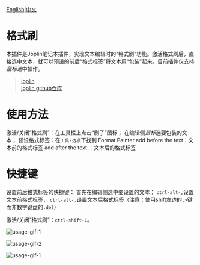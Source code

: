 [English](https://github.com/ZhangTe/joplin-plugin-format-painter/blob/main/README.md)|[中文](https://github.com/ZhangTe/joplin-plugin-format-painter/blob/main/README_zh.md)
# 格式刷
本插件是Joplin笔记本插件，实现文本编辑时的“格式刷”功能。激活格式刷后，直接选中文本，就可以预设的前后“格式标签”将文本用“包装”起来。目前插件仅支持*鼠标选*中操作。

>[joplin](https://joplinapp.org/) <br/>
>[joplin github仓库](https://github.com/laurent22/joplin)

# 使用方法
激活/关闭“格式刷”：在工具栏上点击“刷子”图标；
在编辑侧*鼠标*选要包装的文本；
预设格式标签：在`工具-选项`下找到 Format Painter
add before the text：文本前的格式标签
add after the text ：文本后的格式标签

# 快捷键
设置前后格式标签的快捷键：
首先在编辑侧选中要设置的文本；
`ctrl-alt-,`设置文本前格式标签，
`ctrl-alt-.`设置文本后格式标签（注意：使用shift左边的`.>`键而非数字键盘的`.del`） 

激活/关闭“格式刷”：`ctrl-shift-C`。

![usage-gif-1](https://github.com/ZhangTe/joplin-plugin-format-painter/blob/main/doc/assets/joplin-format-painter-usage1.gif)

![usage-gif-2](https://github.com/ZhangTe/joplin-plugin-format-painter/blob/main/doc/assets/joplin-format-painter-usage2.gif)

![usage-gif-1](https://github.com/ZhangTe/joplin-plugin-format-painter/blob/main/doc/assets/joplin-format-painter-usage3.gif)
